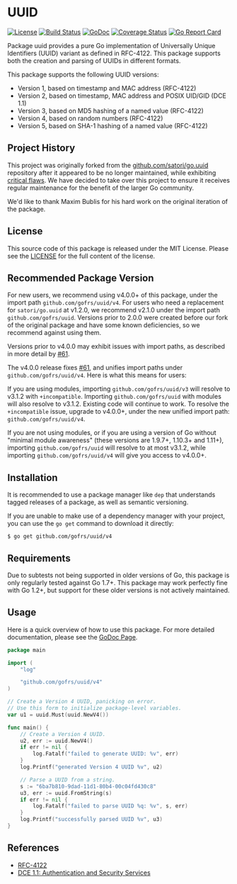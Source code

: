 # UUID

[![License](https://img.shields.io/github/license/gofrs/uuid.svg)](https://github.com/gofrs/uuid/blob/master/LICENSE)
[![Build Status](https://travis-ci.org/gofrs/uuid.svg?branch=master)](https://travis-ci.org/gofrs/uuid)
[![GoDoc](http://godoc.org/github.com/gofrs/uuid?status.svg)](http://godoc.org/github.com/gofrs/uuid)
[![Coverage Status](https://codecov.io/gh/gofrs/uuid/branch/master/graphs/badge.svg?branch=master)](https://codecov.io/gh/gofrs/uuid/)
[![Go Report Card](https://goreportcard.com/badge/github.com/gofrs/uuid)](https://goreportcard.com/report/github.com/gofrs/uuid)

Package uuid provides a pure Go implementation of Universally Unique Identifiers
(UUID) variant as defined in RFC-4122. This package supports both the creation
and parsing of UUIDs in different formats.

This package supports the following UUID versions:
* Version 1, based on timestamp and MAC address (RFC-4122)
* Version 2, based on timestamp, MAC address and POSIX UID/GID (DCE 1.1)
* Version 3, based on MD5 hashing of a named value (RFC-4122)
* Version 4, based on random numbers (RFC-4122)
* Version 5, based on SHA-1 hashing of a named value (RFC-4122)

## Project History

This project was originally forked from the
[github.com/satori/go.uuid](https://github.com/satori/go.uuid) repository after
it appeared to be no longer maintained, while exhibiting [critical
flaws](https://github.com/satori/go.uuid/issues/73). We have decided to take
over this project to ensure it receives regular maintenance for the benefit of
the larger Go community.

We'd like to thank Maxim Bublis for his hard work on the original iteration of
the package.

## License

This source code of this package is released under the MIT License. Please see
the [LICENSE](https://github.com/gofrs/uuid/blob/master/LICENSE) for the full
content of the license.

## Recommended Package Version

For new users, we recommend using v4.0.0+ of this package, under the
import path `github.com/gofrs/uuid/v4`. For users who need a replacement
for `satori/go.uuid` at v1.2.0, we recommend v2.1.0 under the import path
`github.com/gofrs/uuid`. Versions prior to 2.0.0 were created before our fork
of the original package and have some known deficiencies, so we recommend
against using them.

Versions prior to v4.0.0 may exhibit issues with import paths, as described
in more detail by [#61](https://github.com/gofrs/uuid/issues/61).

The v4.0.0 release fixes [#61](https://github.com/gofrs/uuid/issues/61),
and unifies import paths under `github.com/gofrs/uuid/v4`. Here is what
this means for users:

If you are using modules, importing `github.com/gofrs/uuid/v3` will
resolve to v3.1.2 with `+incompatible`. Importing `github.com/gofrs/uuid`
with modules will also resolve to v3.1.2. Existing code will continue to
work. To resolve the `+incompatible` issue, upgrade to v4.0.0+, under the
new unified import path: `github.com/gofrs/uuid/v4`.

If you are not using modules, or if you are using a version of Go without
"minimal module awareness" (these versions are 1.9.7+, 1.10.3+ and 1.11+),
importing `github.com/gofrs/uuid` will resolve to at most v3.1.2, while
importing `github.com/gofrs/uuid/v4` will give you access to v4.0.0+.

## Installation

It is recommended to use a package manager like `dep` that understands tagged
releases of a package, as well as semantic versioning.

If you are unable to make use of a dependency manager with your project, you can
use the `go get` command to download it directly:

```Shell
$ go get github.com/gofrs/uuid/v4
```

## Requirements

Due to subtests not being supported in older versions of Go, this package is
only regularly tested against Go 1.7+. This package may work perfectly fine with
Go 1.2+, but support for these older versions is not actively maintained.

## Usage

Here is a quick overview of how to use this package. For more detailed
documentation, please see the [GoDoc Page](http://godoc.org/github.com/gofrs/uuid/v4).

```go
package main

import (
	"log"

	"github.com/gofrs/uuid/v4"
)

// Create a Version 4 UUID, panicking on error.
// Use this form to initialize package-level variables.
var u1 = uuid.Must(uuid.NewV4())

func main() {
	// Create a Version 4 UUID.
	u2, err := uuid.NewV4()
	if err != nil {
		log.Fatalf("failed to generate UUID: %v", err)
	}
	log.Printf("generated Version 4 UUID %v", u2)

	// Parse a UUID from a string.
	s := "6ba7b810-9dad-11d1-80b4-00c04fd430c8"
	u3, err := uuid.FromString(s)
	if err != nil {
		log.Fatalf("failed to parse UUID %q: %v", s, err)
	}
	log.Printf("successfully parsed UUID %v", u3)
}
```

## References

* [RFC-4122](https://tools.ietf.org/html/rfc4122)
* [DCE 1.1: Authentication and Security Services](http://pubs.opengroup.org/onlinepubs/9696989899/chap5.htm#tagcjh_08_02_01_01)
